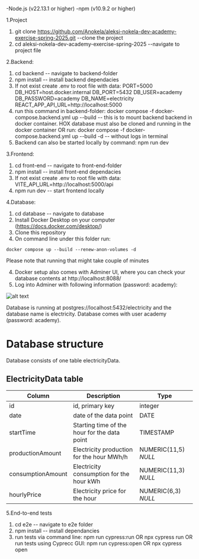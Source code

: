-Node.js (v22.13.1 or higher)
-npm (v10.9.2 or higher)

1.Project
1.  git clone https://github.com/Anokela/aleksi-nokela-dev-academy-exercise-spring-2025.git --clone the project
2. cd aleksi-nokela-dev-academy-exercise-spring-2025 --navigate to project file

2.Backend:
1. cd backend -- navigate to backend-folder
2. npm install -- install backend dependacies
4. If not exist create .env to root file with data: 
    PORT=5000
    DB_HOST=host.docker.internal
    DB_PORT=5432
    DB_USER=academy
    DB_PASSWORD=academy
    DB_NAME=electricity
    REACT_APP_API_URL=http://localhost:5000
4. run this command in backend-folder: docker compose -f docker-compose.backend.yml up --build
    -- this is to mount backend backend in docker container. HOX database must also be cloned and running in the docker container
     OR 
    run: docker compose -f docker-compose.backend.yml up --build -d
    -- without logs in terminal
6. Backend can also be started locally by command: npm run dev

3.Frontend:
1. cd front-end -- navigate to front-end-folder
2. npm install -- install front-end dependacies
4. If not exist create .env to root file with data: 
    VITE_API_URL=http://localhost:5000/api
3. npm run dev -- start frontend locally

4.Database:
1. cd database -- navigate to database
1. Install Docker Desktop on your computer (https://docs.docker.com/desktop/)
2. Clone this repository
3. On command line under this folder run:

```
docker compose up --build --renew-anon-volumes -d
```

Please note that running that might take couple of minutes

4. Docker setup also comes with Adminer UI, where you can check your database contents at http://localhost:8088/
5. Log into Adminer with following information (password: academy):

![alt text](login.png)

Database is running at postgres://localhost:5432/electricity and the database name is electricity. Database comes with user academy (password: academy).

# Database structure
Database consists of one table electricityData.

## ElectricityData table
| Column | Description | Type |
| ----------- | ----------- | ----------- |
| id | id, primary key | integer |
| date | date of the data point | DATE |
| startTime | Starting time of the hour for the data point | TIMESTAMP |
| productionAmount | Electricity production for the hour MWh/h | NUMERIC(11,5) *NULL* |
| consumptionAmount | Electricity consumption for the hour kWh | NUMERIC(11,3) *NULL* |
| hourlyPrice | Electricity price for the hour | NUMERIC(6,3) *NULL* |

5.End-to-end tests
1. cd e2e -- navigate to e2e folder
2. npm install -- install dependancies
3. run tests via command line: npm run cypress:run OR npx cypress run
OR
   run tests using Cyprecc GUI: npm run cypress:open OR npx cypress open
